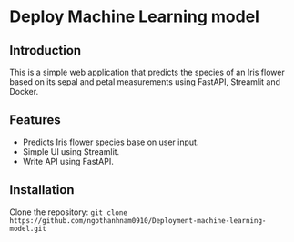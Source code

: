 # Deploy Machine Learning model

## Introduction
This is a simple web application that predicts the species of an Iris flower based on its sepal and petal measurements using FastAPI, Streamlit and Docker.

## Features
- Predicts Iris flower species base on user input.
- Simple  UI using Streamlit.
- Write API using FastAPI.

## Installation
Clone the repository: ```git clone https://github.com/ngothanhnam0910/Deployment-machine-learning-model.git```